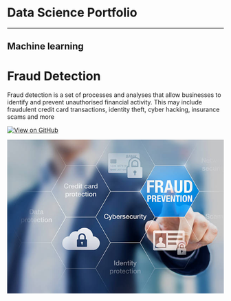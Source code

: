 # Data Science Portfolio
---
## Machine learning

# Fraud Detection


Fraud detection is a set of processes and analyses that allow businesses to identify and prevent unauthorised financial activity. This may include fraudulent credit card transactions, identity theft, cyber hacking, insurance scams and more

[![View on GitHub](https://img.shields.io/badge/GitHub-View_on_GitHub-blue?logo=GitHub)](https://github.com/sajankedia/fraud_detection)

<center><img src="/assets/img/fraud_img.jpg"/></center>
